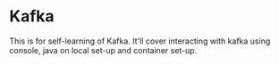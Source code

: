 
# Kafka

This is for self-learning of Kafka. It'll cover interacting with kafka using console,
java on local set-up and container set-up.
